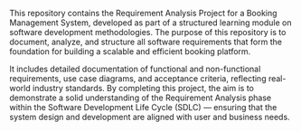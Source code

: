 This repository contains the Requirement Analysis Project for a Booking Management System, developed as part of a structured learning module on software development methodologies. 
The purpose of this repository is to document, analyze, and structure all software requirements that form the foundation for building a scalable and efficient booking platform.

It includes detailed documentation of functional and non-functional requirements, use case diagrams, and acceptance criteria, reflecting real-world industry standards. 
By completing this project, the aim is to demonstrate a solid understanding of the Requirement Analysis phase within the Software Development Life Cycle (SDLC) — ensuring that the system design and development
are aligned with user and business needs.
